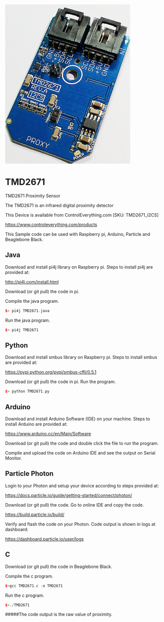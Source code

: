 [![TMD2671](TMD2671_I2CS.png)](https://www.controleverything.com/products)
# TMD2671
TMD2671 Proximity Sensor

The TMD2671 is an infrared digital proximity detector

This Device is available from ControlEverything.com [SKU: TMD2671_I2CS]

https://www.controleverything.com/products

This Sample code can be used with Raspberry pi, Arduino, Particle and Beaglebone Black.

## Java
Download and install pi4j library on Raspberry pi. Steps to install pi4j are provided at:

http://pi4j.com/install.html

Download (or git pull) the code in pi.

Compile the java program.
```cpp
$> pi4j TMD2671.java
```

Run the java program.
```cpp
$> pi4j TMD2671
```

## Python
Download and install smbus library on Raspberry pi. Steps to install smbus are provided at:

https://pypi.python.org/pypi/smbus-cffi/0.5.1

Download (or git pull) the code in pi. Run the program.

```cpp
$> python TMD2671.py
```

## Arduino
Download and install Arduino Software (IDE) on your machine. Steps to install Arduino are provided at:

https://www.arduino.cc/en/Main/Software

Download (or git pull) the code and double click the file to run the program.

Compile and upload the code on Arduino IDE and see the output on Serial Monitor.


## Particle Photon

Login to your Photon and setup your device according to steps provided at:

https://docs.particle.io/guide/getting-started/connect/photon/

Download (or git pull) the code. Go to online IDE and copy the code.

https://build.particle.io/build/

Verify and flash the code on your Photon. Code output is shown in logs at dashboard:

https://dashboard.particle.io/user/logs


## C 

Download (or git pull) the code in Beaglebone Black.

Compile the c program.
```cpp
$>gcc TMD2671.c -o TMD2671
```
Run the c program.
```cpp
$>./TMD2671
```
#####The code output is the raw value of proximity.
